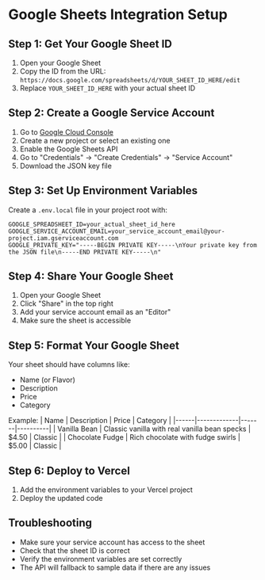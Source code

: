 # Google Sheets Integration Setup

## Step 1: Get Your Google Sheet ID

1. Open your Google Sheet
2. Copy the ID from the URL: `https://docs.google.com/spreadsheets/d/YOUR_SHEET_ID_HERE/edit`
3. Replace `YOUR_SHEET_ID_HERE` with your actual sheet ID

## Step 2: Create a Google Service Account

1. Go to [Google Cloud Console](https://console.cloud.google.com/)
2. Create a new project or select an existing one
3. Enable the Google Sheets API
4. Go to "Credentials" → "Create Credentials" → "Service Account"
5. Download the JSON key file

## Step 3: Set Up Environment Variables

Create a `.env.local` file in your project root with:

```env
GOOGLE_SPREADSHEET_ID=your_actual_sheet_id_here
GOOGLE_SERVICE_ACCOUNT_EMAIL=your_service_account_email@your-project.iam.gserviceaccount.com
GOOGLE_PRIVATE_KEY="-----BEGIN PRIVATE KEY-----\nYour private key from the JSON file\n-----END PRIVATE KEY-----\n"
```

## Step 4: Share Your Google Sheet

1. Open your Google Sheet
2. Click "Share" in the top right
3. Add your service account email as an "Editor"
4. Make sure the sheet is accessible

## Step 5: Format Your Google Sheet

Your sheet should have columns like:
- Name (or Flavor)
- Description
- Price
- Category

Example:
| Name | Description | Price | Category |
|------|-------------|-------|----------|
| Vanilla Bean | Classic vanilla with real vanilla bean specks | $4.50 | Classic |
| Chocolate Fudge | Rich chocolate with fudge swirls | $5.00 | Classic |

## Step 6: Deploy to Vercel

1. Add the environment variables to your Vercel project
2. Deploy the updated code

## Troubleshooting

- Make sure your service account has access to the sheet
- Check that the sheet ID is correct
- Verify the environment variables are set correctly
- The API will fallback to sample data if there are any issues 